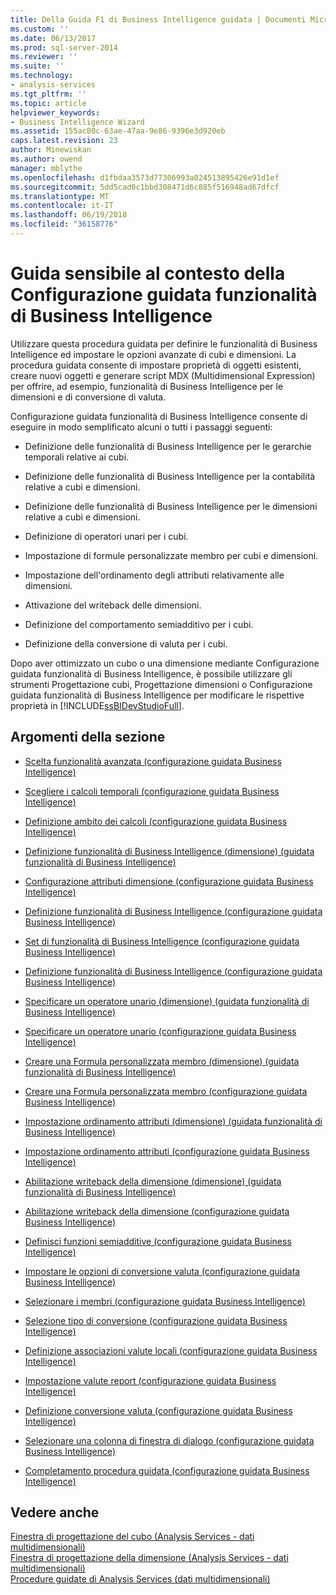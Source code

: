```yaml
---
title: Della Guida F1 di Business Intelligence guidata | Documenti Microsoft
ms.custom: ''
ms.date: 06/13/2017
ms.prod: sql-server-2014
ms.reviewer: ''
ms.suite: ''
ms.technology:
- analysis-services
ms.tgt_pltfrm: ''
ms.topic: article
helpviewer_keywords:
- Business Intelligence Wizard
ms.assetid: 155ac80c-63ae-47aa-9e86-9396e3d920eb
caps.latest.revision: 23
author: Minewiskan
ms.author: owend
manager: mblythe
ms.openlocfilehash: d1fbdaa3573d77306993a024513895426e91d1ef
ms.sourcegitcommit: 5dd5cad0c1bbd308471d6c885f516948ad67dfcf
ms.translationtype: MT
ms.contentlocale: it-IT
ms.lasthandoff: 06/19/2018
ms.locfileid: "36158776"
---
```

# <a name="business-intelligence-wizard-f1-help"></a>Guida sensibile al contesto della Configurazione guidata funzionalità di Business Intelligence
  Utilizzare questa procedura guidata per definire le funzionalità di Business Intelligence ed impostare le opzioni avanzate di cubi e dimensioni. La procedura guidata consente di impostare proprietà di oggetti esistenti, creare nuovi oggetti e generare script MDX (Multidimensional Expression) per offrire, ad esempio, funzionalità di Business Intelligence per le dimensioni e di conversione di valuta.  
  
 Configurazione guidata funzionalità di Business Intelligence consente di eseguire in modo semplificato alcuni o tutti i passaggi seguenti:  
  
-   Definizione delle funzionalità di Business Intelligence per le gerarchie temporali relative ai cubi.  
  
-   Definizione delle funzionalità di Business Intelligence per la contabilità relative a cubi e dimensioni.  
  
-   Definizione delle funzionalità di Business Intelligence per le dimensioni relative a cubi e dimensioni.  
  
-   Definizione di operatori unari per i cubi.  
  
-   Impostazione di formule personalizzate membro per cubi e dimensioni.  
  
-   Impostazione dell'ordinamento degli attributi relativamente alle dimensioni.  
  
-   Attivazione del writeback delle dimensioni.  
  
-   Definizione del comportamento semiadditivo per i cubi.  
  
-   Definizione della conversione di valuta per i cubi.  
  
 Dopo aver ottimizzato un cubo o una dimensione mediante Configurazione guidata funzionalità di Business Intelligence, è possibile utilizzare gli strumenti Progettazione cubi, Progettazione dimensioni o Configurazione guidata funzionalità di Business Intelligence per modificare le rispettive proprietà in [!INCLUDE[ssBIDevStudioFull](../includes/ssbidevstudiofull-md.md)].  
  
## <a name="in-this-section"></a>Argomenti della sezione  
  
-   [Scelta funzionalità avanzata &#40;configurazione guidata Business Intelligence&#41;](choose-enhancement-business-intelligence-wizard.md)  
  
-   [Scegliere i calcoli temporali &#40;configurazione guidata Business Intelligence&#41;](choose-time-calculations-business-intelligence-wizard.md)  
  
-   [Definizione ambito dei calcoli &#40;configurazione guidata Business Intelligence&#41;](define-scope-of-calculations-business-intelligence-wizard.md)  
  
-   [Definizione funzionalità di Business Intelligence &#40;dimensione&#41; &#40;guidata funzionalità di Business Intelligence&#41;](define-account-intelligence-dimension-business-intelligence-wizard.md)  
  
-   [Configurazione attributi dimensione &#40;configurazione guidata Business Intelligence&#41;](configure-dimension-attributes-business-intelligence-wizard.md)  
  
-   [Definizione funzionalità di Business Intelligence &#40;configurazione guidata Business Intelligence&#41;](define-account-intelligence-business-intelligence-wizard.md)  
  
-   [Set di funzionalità di Business Intelligence &#40;configurazione guidata Business Intelligence&#41;](set-dimension-intelligence-options-business-intelligence-wizard.md)  
  
-   [Definizione funzionalità di Business Intelligence &#40;configurazione guidata Business Intelligence&#41;](define-dimension-intelligence-business-intelligence-wizard.md)  
  
-   [Specificare un operatore unario &#40;dimensione&#41; &#40;guidata funzionalità di Business Intelligence&#41;](specify-a-unary-operator-dimension-business-intelligence-wizard.md)  
  
-   [Specificare un operatore unario &#40;configurazione guidata Business Intelligence&#41;](specify-a-unary-operator-business-intelligence-wizard.md)  
  
-   [Creare una Formula personalizzata membro &#40;dimensione&#41; &#40;guidata funzionalità di Business Intelligence&#41;](create-a-custom-member-formula-dimension-business-intelligence-wizard.md)  
  
-   [Creare una Formula personalizzata membro &#40;configurazione guidata Business Intelligence&#41;](create-a-custom-member-formula-business-intelligence-wizard.md)  
  
-   [Impostazione ordinamento attributi &#40;dimensione&#41; &#40;guidata funzionalità di Business Intelligence&#41;](specify-attribute-ordering-dimension-business-intelligence-wizard.md)  
  
-   [Impostazione ordinamento attributi &#40;configurazione guidata Business Intelligence&#41;](specify-attribute-ordering-business-intelligence-wizard.md)  
  
-   [Abilitazione writeback della dimensione &#40;dimensione&#41; &#40;guidata funzionalità di Business Intelligence&#41;](enable-dimension-writeback-dimension-business-intelligence-wizard.md)  
  
-   [Abilitazione writeback della dimensione &#40;configurazione guidata Business Intelligence&#41;](enable-dimension-writeback-business-intelligence-wizard.md)  
  
-   [Definisci funzioni semiadditive &#40;configurazione guidata Business Intelligence&#41;](define-semiadditive-behavior-business-intelligence-wizard.md)  
  
-   [Impostare le opzioni di conversione valuta &#40;configurazione guidata Business Intelligence&#41;](set-currency-conversion-options-business-intelligence-wizard.md)  
  
-   [Selezionare i membri &#40;configurazione guidata Business Intelligence&#41;](select-members-business-intelligence-wizard.md)  
  
-   [Selezione tipo di conversione &#40;configurazione guidata Business Intelligence&#41;](select-conversion-type-business-intelligence-wizard.md)  
  
-   [Definizione associazioni valute locali &#40;configurazione guidata Business Intelligence&#41;](define-local-currency-reference-business-intelligence-wizard.md)  
  
-   [Impostazione valute report &#40;configurazione guidata Business Intelligence&#41;](specify-reporting-currencies-business-intelligence-wizard.md)  
  
-   [Definizione conversione valuta &#40;configurazione guidata Business Intelligence&#41;](define-currency-conversion-business-intelligence-wizard.md)  
  
-   [Selezionare una colonna di finestra di dialogo &#40;configurazione guidata Business Intelligence&#41;](select-a-column-dialog-box-business-intelligence-wizard.md)  
  
-   [Completamento procedura guidata &#40;configurazione guidata Business Intelligence&#41;](completing-the-wizard-business-intelligence-wizard.md)  
  
## <a name="see-also"></a>Vedere anche  
 [Finestra di progettazione del cubo &#40;Analysis Services - dati multidimensionali&#41;](cube-designer-analysis-services-multidimensional-data.md)   
 [Finestra di progettazione della dimensione &#40;Analysis Services - dati multidimensionali&#41;](dimension-designer-analysis-services-multidimensional-data.md)   
 [Procedure guidate di Analysis Services &#40;dati multidimensionali&#41;](analysis-services-wizards-multidimensional-data.md)  
  
  